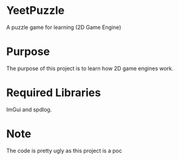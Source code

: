 # YeetPuzzle
A puzzle game for learning (2D Game Engine)


# Purpose
The purpose of this project is to learn how 2D game engines work.

# Required Libraries
ImGui and spdlog.

# Note
The code is pretty ugly as this project is a poc
